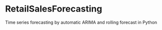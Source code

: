 # RetailSalesForecasting
Time series forecasting by automatic ARIMA and rolling forecast in Python 
